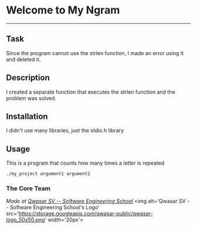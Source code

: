 # Welcome to My Ngram
***

## Task
Since the program cannot use the strlen function, I made an error using it and deleted it. 

## Description
I created a separate function that executes the strlen function and the problem was solved.

## Installation
I didn't use many libraries, just the stdio.h library

## Usage
This is a program that counts how many times a letter is repeated
```
./my_project argument1 argument2
```

### The Core Team


<span><i>Made at <a href='https://qwasar.io'>Qwasar SV -- Software Engineering School</a></i></span>
<span><img alt='Qwasar SV -- Software Engineering School's Logo' src='https://storage.googleapis.com/qwasar-public/qwasar-logo_50x50.png' width='20px'></span>
